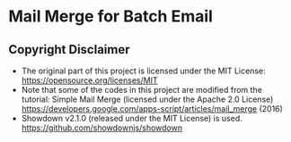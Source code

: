 # Mail Merge for Batch Email


## Copyright Disclaimer
- The original part of this project is licensed under the MIT License:  
https://opensource.org/licenses/MIT
- Note that some of the codes in this project are modified from the tutorial: Simple Mail Merge (licensed under the Apache 2.0 License)  
https://developers.google.com/apps-script/articles/mail_merge (2016)
- Showdown v2.1.0 (released under the MIT License) is used.  
https://github.com/showdownjs/showdown 
